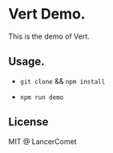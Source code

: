 # Vert Demo.

This is the demo of Vert.

## Usage.

 - `git clone` && `npm install`

 - `npm run demo`

## License

MIT @ LancerComet
